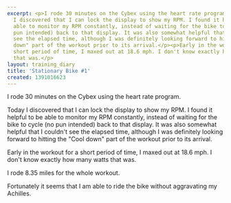 ```yaml
---
excerpt: <p>I rode 30 minutes on the Cybex using the heart rate program.</p><p>Today
  I discovered that I can lock the display to show my RPM. I found it helpful to be
  able to monitor my RPM constantly, instead of waiting for the bike to cycle (no
  pun intended) back to that display. It was also somewhat helpful that I couldn't
  see the elapsed time, although I was definitely looking forward to hitting the "Cool
  down" part of the workout prior to its arrival.</p><p>Early in the workout for a
  short period of time, I maxed out at 18.6 mph. I don't know exactly how many watts
  that was.</p>
layout: training_diary
title: 'Stationary Bike #1'
created: 1391016623
---
```

<p>I rode 30 minutes on the Cybex using the heart rate program.</p><p>Today I discovered that I can lock the display to show my RPM. I found it helpful to be able to monitor my RPM constantly, instead of waiting for the bike to cycle (no pun intended) back to that display. It was also somewhat helpful that I couldn't see the elapsed time, although I was definitely looking forward to hitting the "Cool down" part of the workout prior to its arrival.</p><p>Early in the workout for a short period of time, I maxed out at 18.6 mph. I don't know exactly how many watts that was.</p><p>I rode 8.35 miles for the whole workout.</p><p>Fortunately it seems that I am able to ride the bike without aggravating my Achilles.</p>

